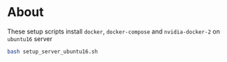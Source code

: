 # About
These setup scripts install `docker`, `docker-compose` and `nvidia-docker-2` on `ubuntu16` server
```bash
bash setup_server_ubuntu16.sh
```